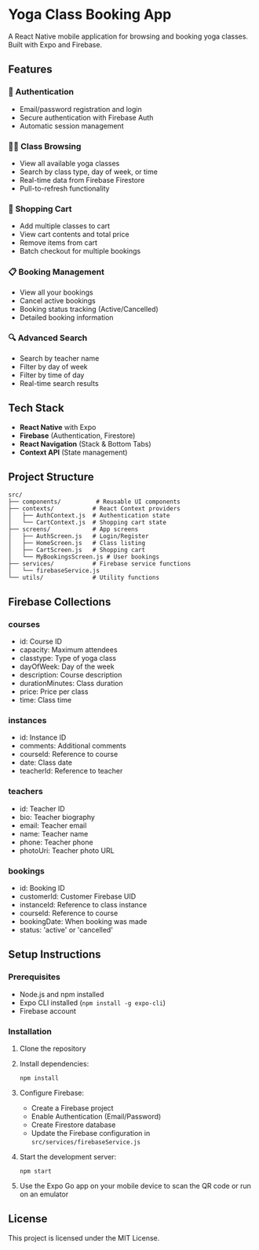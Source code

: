 # Yoga Class Booking App

A React Native mobile application for browsing and booking yoga classes. Built with Expo and Firebase.

## Features

### 🔐 Authentication
- Email/password registration and login
- Secure authentication with Firebase Auth
- Automatic session management

### 🧘‍♀️ Class Browsing
- View all available yoga classes
- Search by class type, day of week, or time
- Real-time data from Firebase Firestore
- Pull-to-refresh functionality

### 🛒 Shopping Cart
- Add multiple classes to cart
- View cart contents and total price
- Remove items from cart
- Batch checkout for multiple bookings

### 📋 Booking Management
- View all your bookings
- Cancel active bookings
- Booking status tracking (Active/Cancelled)
- Detailed booking information

### 🔍 Advanced Search
- Search by teacher name
- Filter by day of week
- Filter by time of day
- Real-time search results

## Tech Stack

- **React Native** with Expo
- **Firebase** (Authentication, Firestore)
- **React Navigation** (Stack & Bottom Tabs)
- **Context API** (State management)

## Project Structure

```
src/
├── components/          # Reusable UI components
├── contexts/           # React Context providers
│   ├── AuthContext.js  # Authentication state
│   └── CartContext.js  # Shopping cart state
├── screens/            # App screens
│   ├── AuthScreen.js   # Login/Register
│   ├── HomeScreen.js   # Class listing
│   ├── CartScreen.js   # Shopping cart
│   └── MyBookingsScreen.js # User bookings
├── services/           # Firebase service functions
│   └── firebaseService.js
└── utils/              # Utility functions
```

## Firebase Collections

### courses
- id: Course ID
- capacity: Maximum attendees
- classtype: Type of yoga class
- dayOfWeek: Day of the week
- description: Course description
- durationMinutes: Class duration
- price: Price per class
- time: Class time

### instances
- id: Instance ID
- comments: Additional comments
- courseId: Reference to course
- date: Class date
- teacherId: Reference to teacher

### teachers
- id: Teacher ID
- bio: Teacher biography
- email: Teacher email
- name: Teacher name
- phone: Teacher phone
- photoUri: Teacher photo URL

### bookings
- id: Booking ID
- customerId: Customer Firebase UID
- instanceId: Reference to class instance
- courseId: Reference to course
- bookingDate: When booking was made
- status: 'active' or 'cancelled'

## Setup Instructions

### Prerequisites
- Node.js and npm installed
- Expo CLI installed (`npm install -g expo-cli`)
- Firebase account

### Installation

1. Clone the repository
2. Install dependencies:
   ```
   npm install
   ```
3. Configure Firebase:
   - Create a Firebase project
   - Enable Authentication (Email/Password)
   - Create Firestore database
   - Update the Firebase configuration in `src/services/firebaseService.js`

4. Start the development server:
   ```
   npm start
   ```

5. Use the Expo Go app on your mobile device to scan the QR code or run on an emulator

## License

This project is licensed under the MIT License.
